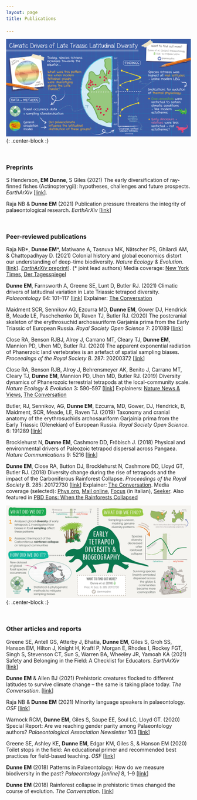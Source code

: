 ```yaml
---
layout: page
title: Publications

---
```


![DunneetalPalaeontology2020](/assets/img/graphic_Palaeo_2020.png){: .center-block :}


<br/>

### Preprints

S Henderson, **EM Dunne**, S Giles (2021) The early diversification of ray-finned fishes (Actinopterygii): hypotheses, challenges and future prospects. *EarthArXiv* [[link](https://eartharxiv.org/repository/view/2613/)].

Raja NB & **Dunne EM** (2021) Publication pressure threatens the integrity of palaeontological research. *EarthArXiv* [[link](https://eartharxiv.org/repository/view/2414/)]


<br/>

### Peer-reviewed publications

Raja NB\*, **Dunne EM**\*, Matiwane A, Tasnuva MK, Nätscher PS, Ghilardi AM, & Chattopadhyay D. (2021) Colonial history and global economics distort our understanding of deep-time biodiversity. *Nature Ecology & Evolution*. [[link](https://www.nature.com/articles/s41559-021-01608-8)]. [*EarthArXiv* preprint](https://eartharxiv.org/repository/view/2472/)]. (\* joint lead authors)
Media coverage: [New York Times](https://www.nytimes.com/2021/03/22/science/dinosaurs-fossils-colonialism.html), [Der Tagesspiegel](https://m.tagesspiegel.de/wissen/schwarzmarkt-faelschungen-und-vorwuerfe-fossilienforschung-in-schwierigkeiten/27549240.html)

**Dunne EM**, Farnsworth A, Greene SE, Lunt D, Butler RJ. (2021) Climatic drivers of latitudinal variation in Late Triassic tetrapod diversity. *Palaeontology* 64: 101–117 [[link](https://onlinelibrary.wiley.com/doi/full/10.1111/pala.12514)] Explainer: 
[The Conversation](https://theconversation.com/prehistoric-creatures-flocked-to-different-latitudes-to-survive-climate-change-the-same-is-taking-place-today-163309)

Maidment SCR, Sennikov AG, Ezcurra MD, **Dunne EM**, Gower DJ, Hendrick B, Meade LE, Paschchenko DI, Raven TJ, Butler RJ. (2020) The postcranial skeleton of the erythrosuchid archosauriform Garjainia prima from the Early Triassic of European Russia. *Royal Society Open Science* 7: 201089 [[link](https://royalsocietypublishing.org/doi/full/10.1098/rsos.201089)]

Close RA, Benson RJBJ, Alroy J, Carrano MT, Cleary TJ, **Dunne EM**, Mannion PD, Uhen MD, Butler RJ. (2020) The apparent exponential radiation of Phanerzoic land vertebrates is an artefact of spatial sampling biases. *Proceedings of the Royal Society B*. 287: 20200372 [[link](https://royalsocietypublishing.org/doi/10.1098/rspb.2020.0372)]

Close RA, Benson RJB, Alroy J, Behrensmeyer AK, Benito J, Carrano MT, Cleary TJ, **Dunne EM**, Mannion PD, Uhen MD, Butler RJ. (2019) Diversity dynamics of Phanerozoic terrestrial tetrapods at the local-community scale. *Nature Ecology & Evolution* 3: 590–597 [[link](https://www.nature.com/articles/s41559-019-0811-8)] Explainers: 
[Nature News & Views](https://www.nature.com/articles/s41559-019-0863-9), [The Conversation](https://theconversation.com/land-animal-diversity-was-stable-for-millions-of-years-before-humans-came-along-new-study-111855?)

Butler, RJ, Sennikov, AG, **Dunne EM**, Ezcurra, MD, Gower, DJ, Hendrick, B, Maidment, SCR, Meade, LE, Raven TJ. (2019) Taxonomy and cranial anatomy of the erythrosuchids archosauriform Garjainia prima from the Early Triassic (Olenekian) of European Russia. *Royal Society Open Science*. 6: 191289 [[link](https://royalsocietypublishing.org/doi/10.1098/rsos.191289)]

Brocklehurst N, **Dunne EM**, Cashmore DD, Fröbisch J. (2018) Physical and environmental drivers of Paleozoic tetrapod dispersal across Pangaea. *Nature Communications* 9: 5216 [[link](https://www.nature.com/articles/s41467-018-07623-x)]

**Dunne EM**, Close RA, Button DJ, Brocklehurst N, Cashmore DD, Lloyd GT, Butler RJ. (2018) Diversity change during the rise of tetrapods and the impact of the Carboniferous Rainforest Collapse. *Proceedings of the Royal Society B*. 285: 20172730 [[link](https://royalsocietypublishing.org/doi/10.1098/rspb.2017.2730)] Explainer: [The Conversation](https://theconversation.com/rainforest-collapse-in-prehistoric-times-changed-the-course-of-evolution-91289). Media coverage (selected): [Phys.org](https://phys.org/news/2018-02-rainforest-collapse-million-years-impacted.html), [Mail online](https://www.dailymail.co.uk/sciencetech/article-5364737/Climate-change-307-million-years-ago-determined-future.html), [Focus](https://www.focus.it/ambiente/natura/foresta-pluviale-evoluzione-di-rettili-e-mammiferi) (in Italian), [Seeker](https://www.seeker.com/earth-conservation/prehistoric-rainforest-collapse-dramatically-changed-the-course-of-evolution). Also featured in [PBD Eons: When the Rainforests Collapsed](https://www.youtube.com/watch?v=sFHTA8dKceI)


![DunneetalProcB2018](/assets/img/graphic_ProcB_2018.jpg){: .center-block :}

<br/>

### Other articles and reports


Greene SE, Antell GS, Atterby J, Bhatia, **Dunne EM**, Giles S, Groh SS, Hanson EM, Hilton J, Knight H, Kraftl P, Morgan E, Rhodes I, Rockey FGT, Singh S, Stevenson CT, Sun S, Warren BA, Wheeley JR, Yamoah KA (2021) Safety and Belonging in the Field: A Checklist for Educators. *EarthArXiv* [[link](https://eartharxiv.org/repository/view/2607/)]

**Dunne EM** & Allen BJ (2021) Prehistoric creatures flocked to different latitudes to survive climate change – the same is taking place today. *The Conversation*. [[link](https://theconversation.com/prehistoric-creatures-flocked-to-different-latitudes-to-survive-climate-change-the-same-is-taking-place-today-163309)]

Raja NB & **Dunne EM** (2021) Minority language speakers in palaeontology. *OSF* [[link](https://osf.io/nzjre)]

Warnock RCM, **Dunne EM**, Giles S, Saupe EE, Soul LC, Lloyd GT. (2020) Special Report: Are we reaching gender parity among Palaeontology authors? *Palaeontological Association Newsletter* 103 [[link](https://www.palass.org/publications/newsletter/spotlight-diversity/special-report-are-we-reaching-gender-parity-among-palaeontology-authors)]

Greene SE, Ashley KE, **Dunne EM**, Edgar KM, Giles S, & Hanson EM (2020) Toilet stops in the field: An educational primer and recommended best practices for field-based teaching. *OSF* [[link](https://osf.io/gnhj2/)]

**Dunne EM** (2018) Patterns in Palaeontology: How do we measure biodiversity in the past? *Palaeontology [online]* 8, 1–9 [[link](https://www.palaeontologyonline.com/articles/2018/patterns-in-palaeontology-how-do-we-measure-biodiversity-in-the-past/)]

**Dunne EM** (2018) Rainforest collapse in prehistoric times changed the course of evolution. *The Conversation*. [[link](https://theconversation.com/rainforest-collapse-in-prehistoric-times-changed-the-course-of-evolution-91289)]

